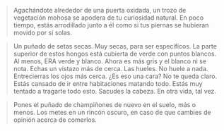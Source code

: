 >Agachándote alrededor de una puerta oxidada, un trozo de vegetación mohosa se apodera de tu curiosidad natural.  En poco tiempo, estás arrodillado junto a él como si tus piernas se hubieran movido por sí solas.
  
 >Un puñado de setas secas.  Muy secas, para ser específicos.  La parte superior de estos hongos está cubierta de verde con puntos blancos.  Al menos, ERA verde y blanco.  Ahora es más gris y el blanco ni se nota.  Echas un vistazo más de cerca.  Las hueles.  No huele a nada.  Entrecierras los ojos más cerca.  ¿Es eso una cara?  No te queda claro.  Estás cansado de ir entre habitaciones matando todo.  Estás muy tentado a tragarte todo esto.  Sacudes la cabeza.  En otra vida, tal vez.
  
 > Pones el puñado de champiñones de nuevo en el suelo, más o menos.  Los metes en un rincón oscuro, en caso de que cambies de opinión acerca de comerlos.
